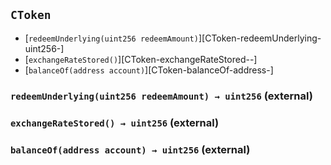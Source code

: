 ## <span id="CToken"></span> `CToken`



- [`redeemUnderlying(uint256 redeemAmount)`][CToken-redeemUnderlying-uint256-]
- [`exchangeRateStored()`][CToken-exchangeRateStored--]
- [`balanceOf(address account)`][CToken-balanceOf-address-]
### <span id="CToken-redeemUnderlying-uint256-"></span> `redeemUnderlying(uint256 redeemAmount) → uint256` (external)



### <span id="CToken-exchangeRateStored--"></span> `exchangeRateStored() → uint256` (external)



### <span id="CToken-balanceOf-address-"></span> `balanceOf(address account) → uint256` (external)



